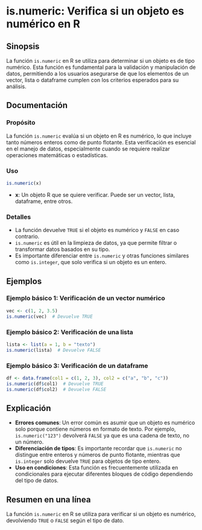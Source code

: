 <!--
Meta Description: # is.numeric: Verifica si un objeto es numérico en R ## Sinopsis La función `is.numeric` en R se utiliza para determinar si un objeto es de tipo numér...
Meta Keywords: numeric, que, objeto, numérico, función
-->

# is.numeric: Verifica si un objeto es numérico en R

## Sinopsis
La función `is.numeric` en R se utiliza para determinar si un objeto es de tipo numérico. Esta función es fundamental para la validación y manipulación de datos, permitiendo a los usuarios asegurarse de que los elementos de un vector, lista o dataframe cumplen con los criterios esperados para su análisis.

## Documentación
### Propósito
La función `is.numeric` evalúa si un objeto en R es numérico, lo que incluye tanto números enteros como de punto flotante. Esta verificación es esencial en el manejo de datos, especialmente cuando se requiere realizar operaciones matemáticas o estadísticas.

### Uso
```R
is.numeric(x)
```
- **x**: Un objeto R que se quiere verificar. Puede ser un vector, lista, dataframe, entre otros.

### Detalles
- La función devuelve `TRUE` si el objeto es numérico y `FALSE` en caso contrario.
- `is.numeric` es útil en la limpieza de datos, ya que permite filtrar o transformar datos basados en su tipo.
- Es importante diferenciar entre `is.numeric` y otras funciones similares como `is.integer`, que solo verifica si un objeto es un entero.

## Ejemplos
### Ejemplo básico 1: Verificación de un vector numérico
```R
vec <- c(1, 2, 3.5)
is.numeric(vec)  # Devuelve TRUE
```

### Ejemplo básico 2: Verificación de una lista
```R
lista <- list(a = 1, b = "texto")
is.numeric(lista)  # Devuelve FALSE
```

### Ejemplo básico 3: Verificación de un dataframe
```R
df <- data.frame(col1 = c(1, 2, 3), col2 = c("a", "b", "c"))
is.numeric(df$col1)  # Devuelve TRUE
is.numeric(df$col2)  # Devuelve FALSE
```

## Explicación
- **Errores comunes**: Un error común es asumir que un objeto es numérico solo porque contiene números en formato de texto. Por ejemplo, `is.numeric("123")` devolverá `FALSE` ya que es una cadena de texto, no un número.
- **Diferenciación de tipos**: Es importante recordar que `is.numeric` no distingue entre enteros y números de punto flotante, mientras que `is.integer` solo devuelve `TRUE` para objetos de tipo entero.
- **Uso en condiciones**: Esta función es frecuentemente utilizada en condicionales para ejecutar diferentes bloques de código dependiendo del tipo de datos.

## Resumen en una línea
La función `is.numeric` en R se utiliza para verificar si un objeto es numérico, devolviendo `TRUE` o `FALSE` según el tipo de dato.